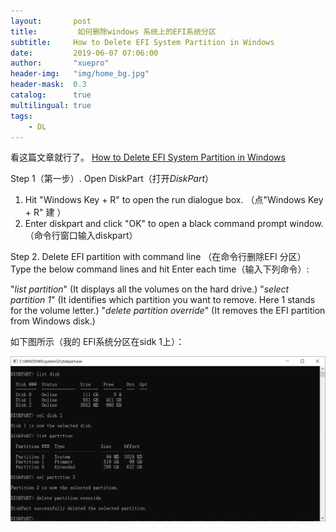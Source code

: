 ```yaml
---
layout:       post
title:         如何删除windows 系统上的EFI系统分区
subtitle:     How to Delete EFI System Partition in Windows 
date:         2019-06-07 07:06:00
author:       "xuepro"
header-img:   "img/home_bg.jpg"
header-mask:  0.3
catalog:      true
multilingual: true
tags:
    - DL
---
```


看这篇文章就行了。
 [How to Delete EFI System Partition in Windows](https://www.easeus.com/partition-master/delete-efi-system-partition.html)
 
Step 1（第一步）. Open DiskPart（打开*DiskPart*）
1. Hit "Windows Key + R" to open the run dialogue box. （点"Windows Key + R" 建 ）
2. Enter diskpart and click "OK" to open a black command prompt window. （命令行窗口输入diskpart）

Step 2. Delete EFI partition with command line （在命令行删除EFI 分区）
Type the below command lines and hit Enter each time（输入下列命令）:

"*list partition*"  (It displays all the volumes on the hard drive.) 
"*select partition 1*" (It identifies which partition you want to remove. Here 1 stands for the volume letter.)
"*delete partition override*" (It removes the EFI partition from Windows disk.) 

如下图所示（我的 EFI系统分区在sidk 1上）：

![](/img2/diskpart.png)
